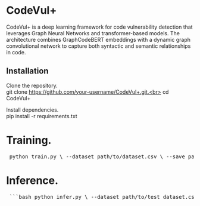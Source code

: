 # CodeVul+

CodeVul+ is a deep learning framework for code vulnerability detection that leverages Graph Neural Networks and transformer-based models. The architecture combines GraphCodeBERT embeddings with a dynamic graph convolutional network to capture both syntactic and semantic relationships in code.

## Installation

Clone the repository.<br>
git clone https://github.com/your-username/CodeVul+.git.<br>
cd CodeVul+

Install dependencies.<br>
pip install -r requirements.txt


# Training.<br>
<pre lang="markdown"> python train.py \ --dataset path/to/dataset.csv \ --save_path models/codevul_plus.pt \ --batch_size 8 \ --epochs 3 \ --learning_rate 1e-4  </pre>

# Inference.<br>
<pre lang="markdown"> ```bash python infer.py \ --dataset path/to/test_dataset.csv \ --model_path models/codevul_plus.pt \ --batch_size 8 ``` </pre>

